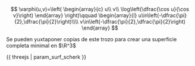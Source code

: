 $$
\varphi(u,v)=\left(
\begin{array}{c}
u\\
v\\
\log\left(\dfrac{\cos u}{\cos v}\right)
\end{array}
\right)\qquad
\begin{array}{l}
u\in\left(-\dfrac{\pi}{2},\dfrac{\pi}{2}\right)\\\\
v\in\left(-\dfrac{\pi}{2},\dfrac{\pi}{2}\right)
\end{array}
$$

Se pueden yuxtaponer copias de este trozo para crear una superficie completa minimal en $\R^3$

{{ threejs | param_surf_scherk }}